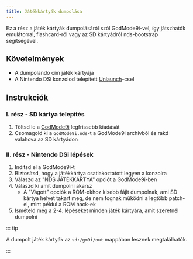 ```yaml
---
title: Játékkártyák dumpolása
---
```


Ez a rész a játék kártyák dumpolásáról szól GodMode9i-vel, így játszhatók emulátorral, flashcard-ról vagy az SD kártyádról nds-bootstrap segítségével.

## Követelmények
- A dumpolando cím játék kártyája
- A Nintendo DSi konzolod telepített [Unlaunch](installing-unlaunch.html)-csel

## Instrukciók
### I. rész - SD kártya telepítés

1. Töltsd le a [GodMode9i](https://github.com/DS-Homebrew/GodMode9i/releases) legfrissebb kiadását
1. Csomagold ki a `GodMode9i.nds`-t a GodMode9i archívból és rakd valahova az SD kártyádon

### II. rész - Nintendo DSi lépések
1. Indítsd el a GodMode9i-t
1. Biztosítsd, hogy a játékkártya csatlakoztatott legyen a konzolra
1. Válaszd az "NDS JÁTÉKKÁRTYA" opciót a GodMode9i-ben
1. Válaszd ki amit dumpolni akarsz
   - A "Vágott" opciók a ROM-okhoz kisebb fájlt dumpolnak, ami SD kártya helyet takart meg, de nem fognak működni a legtöbb patch-el, mint példul a ROM hack-ek
1. Ismételd meg a 2-4. lépéseket minden játék kártyára, amit szeretnél dumpolni

::: tip

A dumpolt játék kártyák az `sd:/gm9i/out` mappában lesznek megtalálhatók.

:::
